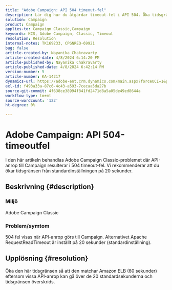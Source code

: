 ```yaml
---
title: "Adobe Campaign: API 504 timeout-fel"
description: Lär dig hur du åtgärdar timeout-fel i API 504. Öka tidsgränsen för att matcha Amazon ELB (60 sekunder).
solution: Campaign
product: Campaign
applies-to: Campaign Classic,Campaign
keywords: KCS, Adobe Campaign, Classic, Timeout
resolution: Resolution
internal-notes: TK169233, CPGNREQ-69921
bug: false
article-created-by: Nayanika Chakravarty
article-created-date: 4/8/2024 6:14:20 PM
article-published-by: Nayanika Chakravarty
article-published-date: 4/8/2024 6:42:14 PM
version-number: 5
article-number: KA-14217
dynamics-url: https://adobe-ent.crm.dynamics.com/main.aspx?forceUCI=1&pagetype=entityrecord&etn=knowledgearticle&id=e03e98cb-d3f5-ee11-a1fe-6045bd006295
exl-id: f493a33a-87c6-4c43-a593-7cecaa5da27b
source-git-commit: 4f638ce38994f841fd2471d8a5a05de49ed8644a
workflow-type: tm+mt
source-wordcount: '122'
ht-degree: 0%

---
```


# Adobe Campaign: API 504-timeoutfel


I den här artikeln behandlas Adobe Campaign Classic-problemet där API-anrop till Campaign resulterar i 504 timeout-fel. Vi rekommenderar att du ökar tidsgränsen från standardinställningen på 20 sekunder.

## Beskrivning {#description}


### Miljö

Adobe Campaign Classic

### Problem/symtom

504 fel visas när API-anrop görs till Campaign. Alternativet Apache RequestReadTimeout är inställt på 20 sekunder (standardinställning).


## Upplösning {#resolution}


Öka den här tidsgränsen så att den matchar Amazon ELB (60 sekunder) eftersom vissa API-anrop kan gå över de 20 standardsekunderna och tidsgränsen överskrids.
